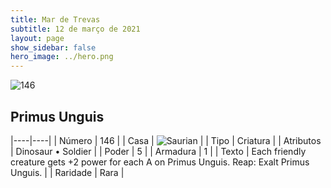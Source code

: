 ```yaml
---
title: Mar de Trevas
subtitle: 12 de março de 2021
layout: page
show_sidebar: false
hero_image: ../hero.png
---
```


![146](https://cdn.keyforgegame.com/media/card_front/pt/496_146_42FX2JPF7WJ9_pt.png)

## Primus Unguis

|----|----|
| Número | 146 |
| Casa | ![Saurian](https://archonarcana.com/images/thumb/9/9e/Saurian_P.png/22px-Saurian_P.png "Sauro") |
| Tipo | Criatura |
| Atributos | Dinosaur • Soldier |
| Poder | 5 |
| Armadura | 1 |
| Texto | Each friendly creature gets +2 power for each A on Primus Unguis.  Reap: Exalt Primus Unguis. |
| Raridade | Rara |
